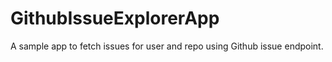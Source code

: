 # GithubIssueExplorerApp
A sample app to fetch issues for user and repo using Github issue endpoint.

